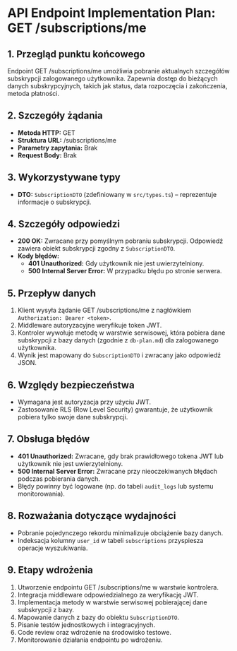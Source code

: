 # API Endpoint Implementation Plan: GET /subscriptions/me

## 1. Przegląd punktu końcowego
Endpoint GET /subscriptions/me umożliwia pobranie aktualnych szczegółów subskrypcji zalogowanego użytkownika. Zapewnia dostęp do bieżących danych subskrypcyjnych, takich jak status, data rozpoczęcia i zakończenia, metoda płatności.

## 2. Szczegóły żądania
- **Metoda HTTP:** GET
- **Struktura URL:** /subscriptions/me
- **Parametry zapytania:** Brak
- **Request Body:** Brak

## 3. Wykorzystywane typy
- **DTO:** `SubscriptionDTO` (zdefiniowany w `src/types.ts`) – reprezentuje informacje o subskrypcji.

## 4. Szczegóły odpowiedzi
- **200 OK:** Zwracane przy pomyślnym pobraniu subskrypcji. Odpowiedź zawiera obiekt subskrypcji zgodny z `SubscriptionDTO`.
- **Kody błędów:**
  - **401 Unauthorized:** Gdy użytkownik nie jest uwierzytelniony.
  - **500 Internal Server Error:** W przypadku błędu po stronie serwera.

## 5. Przepływ danych
1. Klient wysyła żądanie GET /subscriptions/me z nagłówkiem `Authorization: Bearer <token>`.
2. Middleware autoryzacyjne weryfikuje token JWT.
3. Kontroler wywołuje metodę w warstwie serwisowej, która pobiera dane subskrypcji z bazy danych (zgodnie z `db-plan.md`) dla zalogowanego użytkownika.
4. Wynik jest mapowany do `SubscriptionDTO` i zwracany jako odpowiedź JSON.

## 6. Względy bezpieczeństwa
- Wymagana jest autoryzacja przy użyciu JWT.
- Zastosowanie RLS (Row Level Security) gwarantuje, że użytkownik pobiera tylko swoje dane subskrypcji.

## 7. Obsługa błędów
- **401 Unauthorized:** Zwracane, gdy brak prawidłowego tokena JWT lub użytkownik nie jest uwierzytelniony.
- **500 Internal Server Error:** Zwracane przy nieoczekiwanych błędach podczas pobierania danych.
- Błędy powinny być logowane (np. do tabeli `audit_logs` lub systemu monitorowania).

## 8. Rozważania dotyczące wydajności
- Pobranie pojedynczego rekordu minimalizuje obciążenie bazy danych.
- Indeksacja kolumny `user_id` w tabeli `subscriptions` przyspiesza operacje wyszukiwania.

## 9. Etapy wdrożenia
1. Utworzenie endpointu GET /subscriptions/me w warstwie kontrolera.
2. Integracja middleware odpowiedzialnego za weryfikację JWT.
3. Implementacja metody w warstwie serwisowej pobierającej dane subskrypcji z bazy.
4. Mapowanie danych z bazy do obiektu `SubscriptionDTO`.
5. Pisanie testów jednostkowych i integracyjnych.
6. Code review oraz wdrożenie na środowisko testowe.
7. Monitorowanie działania endpointu po wdrożeniu. 